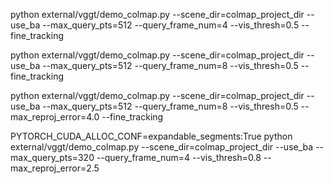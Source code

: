 python external/vggt/demo_colmap.py --scene_dir=colmap_project_dir --use_ba --max_query_pts=512 --query_frame_num=4 --vis_thresh=0.5 --fine_tracking

python external/vggt/demo_colmap.py --scene_dir=colmap_project_dir --use_ba --max_query_pts=512 --query_frame_num=8 --vis_thresh=0.5 --fine_tracking

python external/vggt/demo_colmap.py --scene_dir=colmap_project_dir --use_ba --max_query_pts=512 --query_frame_num=8 --vis_thresh=0.5 --max_reproj_error=4.0 --fine_tracking

PYTORCH_CUDA_ALLOC_CONF=expandable_segments:True python external/vggt/demo_colmap.py --scene_dir=colmap_project_dir --use_ba --max_query_pts=320 --query_frame_num=4 --vis_thresh=0.8 --max_reproj_error=2.5